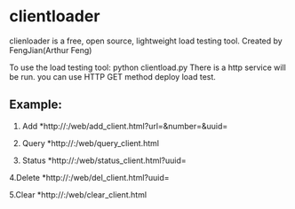 clientloader
============

clienloader is a free, open source, lightweight load testing tool.
Created by FengJian(Arthur Feng)

To use the load testing tool:
python clientload.py
There is a http service will be run. you can use HTTP GET method deploy load test.

Example:
---------------------------
1. Add
*http://<ip>:<port>/web/add_client.html?url=<request url>&number=<request number>&uuid=<uuid>

2. Query
*http://<ip>:<port>/web/query_client.html

3. Status
*http://<ip>:<port>/web/status_client.html?uuid=<uuid>

4.Delete
*http://<ip>:<port>/web/del_client.html?uuid=<uuid>

5.Clear
*http://<ip>:<port>/web/clear_client.html
